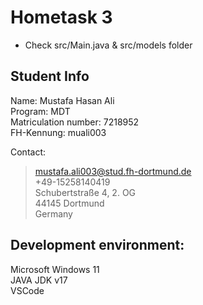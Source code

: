 # Hometask 3
- Check src/Main.java & src/models folder
## Student Info
Name: Mustafa Hasan Ali  
Program: MDT  
Matriculation number: 7218952  
FH-Kennung: muali003

Contact:  
> mustafa.ali003@stud.fh-dortmund.de  
> +49-15258140419  
> Schubertstraße 4, 2. OG  
> 44145 Dortmund  
> Germany  


## Development environment:
Microsoft Windows 11  
JAVA JDK v17  
VSCode  